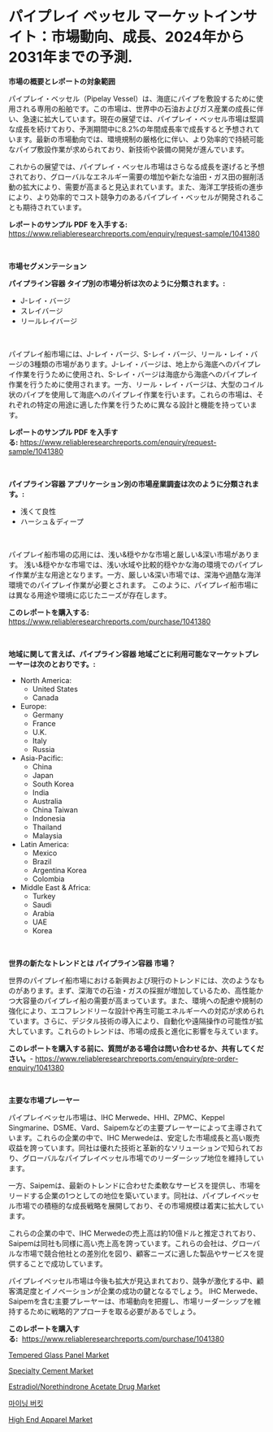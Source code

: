 <p><h1>パイプレイ ベッセル マーケットインサイト：市場動向、成長、2024年から2031年までの予測.</h1></p><p><strong>市場の概要とレポートの対象範囲</strong></p>
<p><p>パイプレイ・ベッセル（Pipelay Vessel）は、海底にパイプを敷設するために使用される専用の船舶です。この市場は、世界中の石油およびガス産業の成長に伴い、急速に拡大しています。現在の展望では、パイプレイ・ベッセル市場は堅調な成長を続けており、予測期間中に8.2%の年間成長率で成長すると予想されています。最新の市場動向では、環境規制の厳格化に伴い、より効率的で持続可能なパイプ敷設作業が求められており、新技術や装備の開発が進んでいます。</p><p>これからの展望では、パイプレイ・ベッセル市場はさらなる成長を遂げると予想されており、グローバルなエネルギー需要の増加や新たな油田・ガス田の掘削活動の拡大により、需要が高まると見込まれています。また、海洋工学技術の進歩により、より効率的でコスト競争力のあるパイプレイ・ベッセルが開発されることも期待されています。</p></p>
<p><strong>レポートのサンプル PDF を入手する:</strong> <a href="https://www.reliableresearchreports.com/enquiry/request-sample/1041380">https://www.reliableresearchreports.com/enquiry/request-sample/1041380</a></p>
<p>&nbsp;</p>
<p><strong>市場セグメンテーション</strong></p>
<p><strong>パイプライン容器 タイプ別の市場分析は次のように分類されます。:</strong></p>
<p><ul><li>J-レイ・バージ</li><li>スレイバージ</li><li>リールレイバージ</li></ul></p>
<p>&nbsp;</p>
<p><p>パイプレイ船市場には、J-レイ・バージ、S-レイ・バージ、リール・レイ・バージの3種類の市場があります。J-レイ・バージは、地上から海底へのパイプレイ作業を行うために使用され、S-レイ・バージは海底から海底へのパイプレイ作業を行うために使用されます。一方、リール・レイ・バージは、大型のコイル状のパイプを使用して海底へのパイプレイ作業を行います。これらの市場は、それぞれの特定の用途に適した作業を行うために異なる設計と機能を持っています。</p></p>
<p><strong>レポートのサンプル PDF を入手する:</strong>&nbsp;<a href="https://www.reliableresearchreports.com/enquiry/request-sample/1041380">https://www.reliableresearchreports.com/enquiry/request-sample/1041380</a></p>
<p>&nbsp;</p>
<p><strong> パイプライン容器 アプリケーション別の市場産業調査は次のように分類されます。:</strong></p>
<p><ul><li>浅くて良性</li><li>ハーシュ＆ディープ</li></ul></p>
<p>&nbsp;</p>
<p><p>パイプレイ船市場の応用には、浅い&穏やかな市場と厳しい&深い市場があります。 浅い&穏やかな市場では、浅い水域や比較的穏やかな海の環境でのパイプレイ作業が主な用途となります。一方、厳しい&深い市場では、深海や過酷な海洋環境でのパイプレイ作業が必要とされます。 このように、パイプレイ船市場には異なる用途や環境に応じたニーズが存在します。</p></p>
<p><strong>このレポートを購入する:</strong>&nbsp; <a href="https://www.reliableresearchreports.com/purchase/1041380">https://www.reliableresearchreports.com/purchase/1041380</a></p>
<p>&nbsp;</p>
<p><strong>地域に関して言えば、パイプライン容器 地域ごとに利用可能なマーケットプレーヤーは次のとおりです。:</strong></p>
<p><ul>
    <li>
        North America:
        <ul>
            <li>United States</li>
            <li>Canada</li>
        </ul>
    </li>
    <li>
        Europe:
        <ul>
            <li>Germany</li>
            <li>France</li>
            <li>U.K.</li>
            <li>Italy</li>
            <li>Russia</li>
        </ul>
    </li>
    <li>
        Asia-Pacific:
        <ul>
            <li>China</li>
            <li>Japan</li>
            <li>South Korea</li>
            <li>India</li>
            <li>Australia</li>
            <li>China Taiwan</li>
            <li>Indonesia</li>
            <li>Thailand</li>
            <li>Malaysia</li>
        </ul>
    </li>
    <li>
        Latin America:
        <ul>
            <li>Mexico</li>
            <li>Brazil</li>
            <li>Argentina Korea</li>
            <li>Colombia</li>
        </ul>
    </li>
    <li>
        Middle East & Africa:
        <ul>
            <li>Turkey</li>
            <li>Saudi</li>
            <li>Arabia</li>
            <li>UAE</li>
            <li>Korea</li>
        </ul>
    </li>
    </ul></p>
<p>&nbsp;</p>
<p><strong>世界の新たなトレンドとは パイプライン容器 市場？</strong></p>
<p><p>世界のパイプレイ船市場における新興および現行のトレンドには、次のようなものがあります。まず、深海での石油・ガスの採掘が増加しているため、高性能かつ大容量のパイプレイ船の需要が高まっています。また、環境への配慮や規制の強化により、エコフレンドリーな設計や再生可能エネルギーへの対応が求められています。さらに、デジタル技術の導入により、自動化や遠隔操作の可能性が拡大しています。これらのトレンドは、市場の成長と進化に影響を与えています。</p></p>
<p><strong>このレポートを購入する前に、質問がある場合は問い合わせるか、共有してください。</strong>- <a href="https://www.reliableresearchreports.com/enquiry/pre-order-enquiry/1041380">https://www.reliableresearchreports.com/enquiry/pre-order-enquiry/1041380</a></p>
<p>&nbsp;</p>
<p><strong>主要な市場プレーヤー</strong></p>
<p><p>パイプレイベッセル市場は、IHC Merwede、HHI、ZPMC、Keppel Singmarine、DSME、Vard、Saipemなどの主要プレーヤーによって主導されています。これらの企業の中で、IHC Merwedeは、安定した市場成長と高い販売収益を誇っています。同社は優れた技術と革新的なソリューションで知られており、グローバルなパイプレイベッセル市場でのリーダーシップ地位を維持しています。</p><p>一方、Saipemは、最新のトレンドに合わせた柔軟なサービスを提供し、市場をリードする企業の1つとしての地位を築いています。同社は、パイプレイベッセル市場での積極的な成長戦略を展開しており、その市場規模は着実に拡大しています。</p><p>これらの企業の中で、IHC Merwedeの売上高は約10億ドルと推定されており、Saipemは同社も同様に高い売上高を誇っています。これらの会社は、グローバルな市場で競合他社との差別化を図り、顧客ニーズに適した製品やサービスを提供することで成功しています。</p><p>パイプレイベッセル市場は今後も拡大が見込まれており、競争が激化する中、顧客満足度とイノベーションが企業の成功の鍵となるでしょう。 IHC Merwede、Saipemを含む主要プレーヤーは、市場動向を把握し、市場リーダーシップを維持するために戦略的アプローチを取る必要があるでしょう。</p></p>
<p><strong>このレポートを購入する:</strong>&nbsp;&nbsp;<a href="https://www.reliableresearchreports.com/purchase/1041380">https://www.reliableresearchreports.com/purchase/1041380</a></p>
<p><p><a href="https://github.com/gdfhhhj/Market-Research-Report-List-3/blob/main/tempered-glass-panel-market.md">Tempered Glass Panel Market</a></p><p><a href="https://github.com/RichRobinson5/Market-Research-Report-List-4/blob/main/specialty-cement-market.md">Specialty Cement Market</a></p><p><a href="https://view.publitas.com/reportprime-1/estradiol-norethindrone-acetate-drug-market-research-report-unlocks-analysis-on-the-market-financial-status-market-size-and-market-revenue-upto-2030/">Estradiol/Norethindrone Acetate Drug Market</a></p><p><a href="https://github.com/vs2869dizt0/Market-Research-Report-List-1/blob/main/6128775189539.md">마이닝 버킷</a></p><p><a href="https://issuu.com/reportprime-2/docs/high-end-apparel-market-size-2030.pptx">High End Apparel Market</a></p></p>